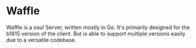 # Waffle
Waffle is a osu! Server, written mostly in Go. It's primarily designed for the b1815 version of the client.
But is able to support multiple versions easily due to a versatile codebase.
